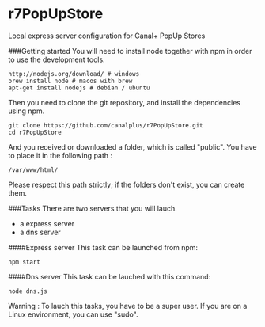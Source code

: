 # r7PopUpStore
Local express server configuration for Canal+ PopUp Stores

###Getting started
You will need to install node together with npm in order to use the development tools.

```text
http://nodejs.org/download/ # windows
brew install node # macos with brew
apt-get install nodejs # debian / ubuntu
```

Then you need to clone the git repository, and install the dependencies using npm.

```text
git clone https://github.com/canalplus/r7PopUpStore.git
cd r7PopUpStore
```

And you received or downloaded a folder, which is called "public". You have to place it in the following path :

```text
/var/www/html/
```

Please respect this path strictly; if the folders don't exist, you can create them.

###Tasks
There are two servers that you will lauch.

* a express server
* a dns server

####Express server
This task can be launched from npm:

```text
npm start
```

####Dns server
This task can be lauched with this command:

```text
node dns.js
```

Warning : To lauch this tasks, you have to be a super user.
If you are on a Linux environment, you can use "sudo".